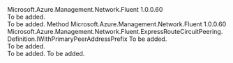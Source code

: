 <Type Name="IWithAdvertisedPublicPrefixes" FullName="Microsoft.Azure.Management.Network.Fluent.ExpressRouteCircuitPeering.Definition.IWithAdvertisedPublicPrefixes">
  <TypeSignature Language="C#" Value="public interface IWithAdvertisedPublicPrefixes" />
  <TypeSignature Language="ILAsm" Value=".class public interface auto ansi abstract IWithAdvertisedPublicPrefixes" />
  <TypeSignature Language="DocId" Value="T:Microsoft.Azure.Management.Network.Fluent.ExpressRouteCircuitPeering.Definition.IWithAdvertisedPublicPrefixes" />
  <TypeSignature Language="VB.NET" Value="Public Interface IWithAdvertisedPublicPrefixes" />
  <TypeSignature Language="F#" Value="type IWithAdvertisedPublicPrefixes = interface" />
  <AssemblyInfo>
    <AssemblyName>Microsoft.Azure.Management.Network.Fluent</AssemblyName>
    <AssemblyVersion>1.0.0.60</AssemblyVersion>
  </AssemblyInfo>
  <Interfaces />
  <Docs>
    <summary>To be added.</summary>
    <remarks>To be added.</remarks>
  </Docs>
  <Members>
    <Member MemberName="WithAdvertisedPublicPrefixes">
      <MemberSignature Language="C#" Value="public Microsoft.Azure.Management.Network.Fluent.ExpressRouteCircuitPeering.Definition.IWithPrimaryPeerAddressPrefix WithAdvertisedPublicPrefixes (string publicPrefixes);" />
      <MemberSignature Language="ILAsm" Value=".method public hidebysig newslot virtual instance class Microsoft.Azure.Management.Network.Fluent.ExpressRouteCircuitPeering.Definition.IWithPrimaryPeerAddressPrefix WithAdvertisedPublicPrefixes(string publicPrefixes) cil managed" />
      <MemberSignature Language="DocId" Value="M:Microsoft.Azure.Management.Network.Fluent.ExpressRouteCircuitPeering.Definition.IWithAdvertisedPublicPrefixes.WithAdvertisedPublicPrefixes(System.String)" />
      <MemberSignature Language="VB.NET" Value="Public Function WithAdvertisedPublicPrefixes (publicPrefixes As String) As IWithPrimaryPeerAddressPrefix" />
      <MemberSignature Language="F#" Value="abstract member WithAdvertisedPublicPrefixes : string -&gt; Microsoft.Azure.Management.Network.Fluent.ExpressRouteCircuitPeering.Definition.IWithPrimaryPeerAddressPrefix" Usage="iWithAdvertisedPublicPrefixes.WithAdvertisedPublicPrefixes publicPrefixes" />
      <MemberType>Method</MemberType>
      <AssemblyInfo>
        <AssemblyName>Microsoft.Azure.Management.Network.Fluent</AssemblyName>
        <AssemblyVersion>1.0.0.60</AssemblyVersion>
      </AssemblyInfo>
      <ReturnValue>
        <ReturnType>Microsoft.Azure.Management.Network.Fluent.ExpressRouteCircuitPeering.Definition.IWithPrimaryPeerAddressPrefix</ReturnType>
      </ReturnValue>
      <Parameters>
        <Parameter Name="publicPrefixes" Type="System.String" />
      </Parameters>
      <Docs>
        <param name="publicPrefixes">To be added.</param>
        <summary>To be added.</summary>
        <returns>To be added.</returns>
        <remarks>To be added.</remarks>
      </Docs>
    </Member>
  </Members>
</Type>